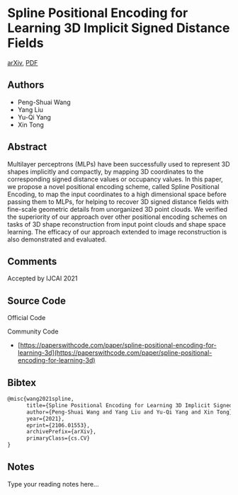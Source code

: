 
# Spline Positional Encoding for Learning 3D Implicit Signed Distance Fields

[arXiv](https://arxiv.org/abs/2106.01553), [PDF](https://arxiv.org/pdf/2106.01553.pdf)

## Authors

- Peng-Shuai Wang
- Yang Liu
- Yu-Qi Yang
- Xin Tong

## Abstract

Multilayer perceptrons (MLPs) have been successfully used to represent 3D shapes implicitly and compactly, by mapping 3D coordinates to the corresponding signed distance values or occupancy values. In this paper, we propose a novel positional encoding scheme, called Spline Positional Encoding, to map the input coordinates to a high dimensional space before passing them to MLPs, for helping to recover 3D signed distance fields with fine-scale geometric details from unorganized 3D point clouds. We verified the superiority of our approach over other positional encoding schemes on tasks of 3D shape reconstruction from input point clouds and shape space learning. The efficacy of our approach extended to image reconstruction is also demonstrated and evaluated.

## Comments

Accepted by IJCAI 2021

## Source Code

Official Code



Community Code

- [https://paperswithcode.com/paper/spline-positional-encoding-for-learning-3d](https://paperswithcode.com/paper/spline-positional-encoding-for-learning-3d)

## Bibtex

```tex
@misc{wang2021spline,
      title={Spline Positional Encoding for Learning 3D Implicit Signed Distance Fields}, 
      author={Peng-Shuai Wang and Yang Liu and Yu-Qi Yang and Xin Tong},
      year={2021},
      eprint={2106.01553},
      archivePrefix={arXiv},
      primaryClass={cs.CV}
}
```

## Notes

Type your reading notes here...


